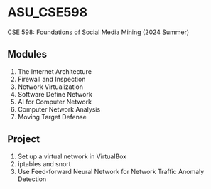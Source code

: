 # ASU_CSE598
CSE 598: Foundations of Social Media Mining (2024 Summer)

## Modules
1. The Internet Architecture
2. Firewall and Inspection
3. Network Virtualization
4. Software Define Network
5. AI for Computer Network
6. Computer Network Analysis
7. Moving Target Defense

## Project
1. Set up a virtual network in VirtualBox
2. iptables and snort
3. Use Feed-forward Neural Network for Network Traffic Anomaly Detection
